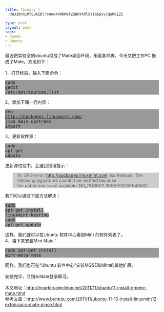 ```yaml
--- 
title: !binary |
  dWJ1bnR1MTEuKiDlronoo4VHbm9tZSBNYXRl5YiG5pSv5qGM6Z2i

type: post
layout: post
tags: 
- Gnome
- Ubuntu
---
```

最近把实验室的ubuntu换成了Mate桌面环境，用着各种爽。今天又把工作PC 换成了Mate，方法如下：<br /><br />1，打开终端，输入下面命令：<br /><pre style="background-color: #999999;">sudo gedit /etc/apt/sources.list</pre>2，添加下面一行内容：<br /><pre style="background-color: #999999;">deb http://packages.linuxmint.com/ lisa main upstream import</pre>3，更新软件源：<br /><pre style="background-color: #999999;">sudo apt-get udpate</pre>更新源过程中，会遇到错误提示：<br /><blockquote style="background-color: #cccccc;">W: GPG error: http://packages.linuxmint.com lisa Release: The following signatures couldn’t be verified because<br />the public key is not available: NO_PUBKEY 3EE67F3D0FF405B2</blockquote>我们可以通过下面方法解决：<br /><pre><span style="background-color: #999999;">sudo apt-get install linuxmint-keyring</span><br /><span style="background-color: #999999;">sudo apt-get update</span><br /></pre>这样，我们就可以在Ubuntu 软件中心看到Mint 的软件列表了。<br />4，接下来安装Mint Mate：<br /><pre style="background-color: #999999;">sudo apt-get install mint-meta-mate</pre>同样，我们也可在“Ubuntu 软件中心”安装MGSE和Mint的其他扩展。<br /><br />安装完毕，注销从Mate登录即可。<br /><br />本文地址：<a href="http://nourlcn.ownlinux.net/2011/11/ubuntu11-install-gnome-mate.html">http://nourlcn.ownlinux.net/2011/11/ubuntu11-install-gnome-mate.html</a><br />参考文章：<a href="http://www.bentutu.com/2011/11/ubuntu-11-10-install-linuxmint12-extensions-mate-mgse.html">http://www.bentutu.com/2011/11/ubuntu-11-10-install-linuxmint12-extensions-mate-mgse.html</a>

